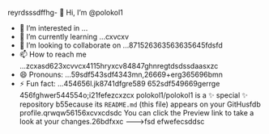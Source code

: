 reyrdsssdffhg- 👋 Hi, I’m @polokol1
- 👀 I’m interested in ...
- 🌱 I’m currently learning ...cxvcxv
- 💞️ I’m looking to collaborate on ...871526363563635645fdsfd
- 📫 How to reach me ...zcxasd623xcvvcx4115hryxcv84847ghnregtdsdssdaasxzc
- 😄 Pronouns: ...59sdf543sdf4343mn,26669+erg365696bmn
- ⚡ Fun fact: ...454656l.jk8741dfgre589
652sdf549669gerrge
  456fghwer544554o;i21fefezcxzcx
polokol1/polokol1 is a ✨ special ✨ repository b55ecause its `README.md` (this file) appears on your GitHusfdb profile.qrwqw56156xcvxcdsdc
You can click the Preview link to take a look at your changes.26bdfxxc
--->fsd
efwefecsddsc
